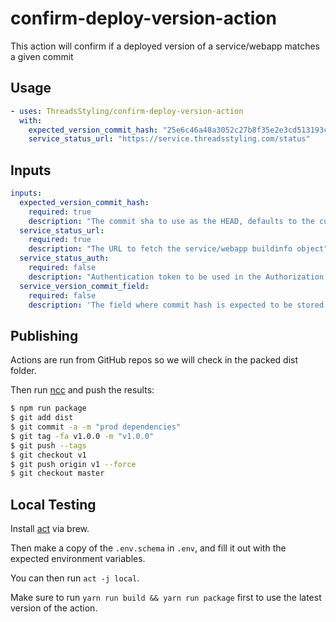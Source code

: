 # confirm-deploy-version-action

This action will confirm if a deployed version of a service/webapp matches a given commit

## Usage

```yml
- uses: ThreadsStyling/confirm-deploy-version-action
  with:
    expected_version_commit_hash: "25e6c46a48a3052c27b8f35e2e3cd513193ce9a8"
    service_status_url: "https://service.threadsstyling.com/status"
```

## Inputs

```yml
inputs:
  expected_version_commit_hash:
    required: true
    description: "The commit sha to use as the HEAD, defaults to the current sha"
  service_status_url:
    required: true
    description: "The URL to fetch the service/webapp buildinfo object"
  service_status_auth:
    required: false
    description: "Authentication token to be used in the Authorization header when fetching the service status URL provided"
  service_version_commit_field:
    required: false
    description: 'The field where commit hash is expected to be stored on in the buildinfo object. Defaults to "BUILD_COMMIT".'
```

## Publishing

Actions are run from GitHub repos so we will check in the packed dist folder.

Then run [ncc](https://github.com/zeit/ncc) and push the results:

```bash
$ npm run package
$ git add dist
$ git commit -a -m "prod dependencies"
$ git tag -fa v1.0.0 -m "v1.0.0"
$ git push --tags
$ git checkout v1
$ git push origin v1 --force
$ git checkout master
```

## Local Testing

Install [act](https://github.com/nektos/act) via brew.

Then make a copy of the `.env.schema` in `.env`, and fill it out with the expected environment variables.

You can then run `act -j local`.

Make sure to run `yarn run build && yarn run package` first to use the latest version of the action.
